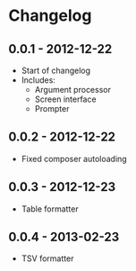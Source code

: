 # Changelog

## 0.0.1 - 2012-12-22
* Start of changelog
* Includes:
    - Argument processor
    - Screen interface
    - Prompter

## 0.0.2 - 2012-12-22
* Fixed composer autoloading

## 0.0.3 - 2012-12-23
* Table formatter

## 0.0.4 - 2013-02-23
* TSV formatter
